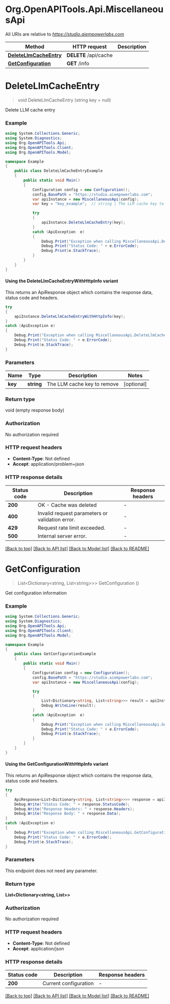 # Org.OpenAPITools.Api.MiscellaneousApi

All URIs are relative to *https://studio.aiempowerlabs.com*

| Method | HTTP request | Description |
|--------|--------------|-------------|
| [**DeleteLlmCacheEntry**](MiscellaneousApi.md#deletellmcacheentry) | **DELETE** /api/cache |  |
| [**GetConfiguration**](MiscellaneousApi.md#getconfiguration) | **GET** /info |  |

<a id="deletellmcacheentry"></a>
# **DeleteLlmCacheEntry**
> void DeleteLlmCacheEntry (string key = null)



Delete LLM cache entry

### Example
```csharp
using System.Collections.Generic;
using System.Diagnostics;
using Org.OpenAPITools.Api;
using Org.OpenAPITools.Client;
using Org.OpenAPITools.Model;

namespace Example
{
    public class DeleteLlmCacheEntryExample
    {
        public static void Main()
        {
            Configuration config = new Configuration();
            config.BasePath = "https://studio.aiempowerlabs.com";
            var apiInstance = new MiscellaneousApi(config);
            var key = "key_example";  // string | The LLM cache key to remove (optional) 

            try
            {
                apiInstance.DeleteLlmCacheEntry(key);
            }
            catch (ApiException  e)
            {
                Debug.Print("Exception when calling MiscellaneousApi.DeleteLlmCacheEntry: " + e.Message);
                Debug.Print("Status Code: " + e.ErrorCode);
                Debug.Print(e.StackTrace);
            }
        }
    }
}
```

#### Using the DeleteLlmCacheEntryWithHttpInfo variant
This returns an ApiResponse object which contains the response data, status code and headers.

```csharp
try
{
    apiInstance.DeleteLlmCacheEntryWithHttpInfo(key);
}
catch (ApiException e)
{
    Debug.Print("Exception when calling MiscellaneousApi.DeleteLlmCacheEntryWithHttpInfo: " + e.Message);
    Debug.Print("Status Code: " + e.ErrorCode);
    Debug.Print(e.StackTrace);
}
```

### Parameters

| Name | Type | Description | Notes |
|------|------|-------------|-------|
| **key** | **string** | The LLM cache key to remove | [optional]  |

### Return type

void (empty response body)

### Authorization

No authorization required

### HTTP request headers

 - **Content-Type**: Not defined
 - **Accept**: application/problem+json


### HTTP response details
| Status code | Description | Response headers |
|-------------|-------------|------------------|
| **200** | OK - Cache was deleted |  -  |
| **400** | Invalid request parameters or validation error. |  -  |
| **429** | Request rate limit exceeded. |  -  |
| **500** | Internal server error. |  -  |

[[Back to top]](#) [[Back to API list]](../../README.md#documentation-for-api-endpoints) [[Back to Model list]](../../README.md#documentation-for-models) [[Back to README]](../../README.md)

<a id="getconfiguration"></a>
# **GetConfiguration**
> List&lt;Dictionary&lt;string, List&lt;string&gt;&gt;&gt; GetConfiguration ()



Get configuration information

### Example
```csharp
using System.Collections.Generic;
using System.Diagnostics;
using Org.OpenAPITools.Api;
using Org.OpenAPITools.Client;
using Org.OpenAPITools.Model;

namespace Example
{
    public class GetConfigurationExample
    {
        public static void Main()
        {
            Configuration config = new Configuration();
            config.BasePath = "https://studio.aiempowerlabs.com";
            var apiInstance = new MiscellaneousApi(config);

            try
            {
                List<Dictionary<string, List<string>>> result = apiInstance.GetConfiguration();
                Debug.WriteLine(result);
            }
            catch (ApiException  e)
            {
                Debug.Print("Exception when calling MiscellaneousApi.GetConfiguration: " + e.Message);
                Debug.Print("Status Code: " + e.ErrorCode);
                Debug.Print(e.StackTrace);
            }
        }
    }
}
```

#### Using the GetConfigurationWithHttpInfo variant
This returns an ApiResponse object which contains the response data, status code and headers.

```csharp
try
{
    ApiResponse<List<Dictionary<string, List<string>>>> response = apiInstance.GetConfigurationWithHttpInfo();
    Debug.Write("Status Code: " + response.StatusCode);
    Debug.Write("Response Headers: " + response.Headers);
    Debug.Write("Response Body: " + response.Data);
}
catch (ApiException e)
{
    Debug.Print("Exception when calling MiscellaneousApi.GetConfigurationWithHttpInfo: " + e.Message);
    Debug.Print("Status Code: " + e.ErrorCode);
    Debug.Print(e.StackTrace);
}
```

### Parameters
This endpoint does not need any parameter.
### Return type

**List<Dictionary<string, List<string>>>**

### Authorization

No authorization required

### HTTP request headers

 - **Content-Type**: Not defined
 - **Accept**: application/json


### HTTP response details
| Status code | Description | Response headers |
|-------------|-------------|------------------|
| **200** | Current configuration |  -  |

[[Back to top]](#) [[Back to API list]](../../README.md#documentation-for-api-endpoints) [[Back to Model list]](../../README.md#documentation-for-models) [[Back to README]](../../README.md)

